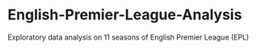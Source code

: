 # English-Premier-League-Analysis
Exploratory data analysis on 11 seasons of English Premier League (EPL)
